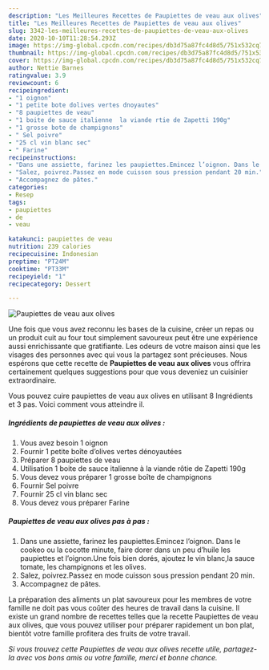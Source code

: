 ```yaml
---
description: "Les Meilleures Recettes de Paupiettes de veau aux olives"
title: "Les Meilleures Recettes de Paupiettes de veau aux olives"
slug: 3342-les-meilleures-recettes-de-paupiettes-de-veau-aux-olives
date: 2020-10-10T11:28:54.293Z
image: https://img-global.cpcdn.com/recipes/db3d75a87fc4d8d5/751x532cq70/paupiettes-de-veau-aux-olives-photo-principale-de-la-recette.jpg
thumbnail: https://img-global.cpcdn.com/recipes/db3d75a87fc4d8d5/751x532cq70/paupiettes-de-veau-aux-olives-photo-principale-de-la-recette.jpg
cover: https://img-global.cpcdn.com/recipes/db3d75a87fc4d8d5/751x532cq70/paupiettes-de-veau-aux-olives-photo-principale-de-la-recette.jpg
author: Nettie Barnes
ratingvalue: 3.9
reviewcount: 6
recipeingredient:
- "1 oignon"
- "1 petite bote dolives vertes dnoyautes"
- "8 paupiettes de veau"
- "1 boite de sauce italienne  la viande rtie de Zapetti 190g"
- "1 grosse bote de champignons"
- " Sel poivre"
- "25 cl vin blanc sec"
- " Farine"
recipeinstructions:
- "Dans une assiette, farinez les paupiettes.Emincez l’oignon. Dans le cookeo ou la cocotte minute, faire dorer dans un peu d’huile les paupiettes et l’oignon.Une fois bien dorés, ajoutez le vin blanc,la sauce tomate, les champignons et les olives."
- "Salez, poivrez.Passez en mode cuisson sous pression pendant 20 min."
- "Accompagnez de pâtes."
categories:
- Resep
tags:
- paupiettes
- de
- veau

katakunci: paupiettes de veau 
nutrition: 239 calories
recipecuisine: Indonesian
preptime: "PT24M"
cooktime: "PT33M"
recipeyield: "1"
recipecategory: Dessert

---
```



![Paupiettes de veau aux olives](https://img-global.cpcdn.com/recipes/db3d75a87fc4d8d5/751x532cq70/paupiettes-de-veau-aux-olives-photo-principale-de-la-recette.jpg)

Une fois que vous avez reconnu les bases de la cuisine, créer un repas ou un produit cuit au four tout simplement savoureux peut être une expérience aussi enrichissante que gratifiante. Les odeurs de votre maison ainsi que les visages des personnes avec qui vous la partagez sont précieuses. Nous espérons que cette recette de <strong> Paupiettes de veau aux olives </strong> vous offrira certainement quelques suggestions pour que vous deveniez un cuisinier extraordinaire.

<!--inarticleads1-->

Vous pouvez cuire paupiettes de veau aux olives en utilisant 8 Ingrédients et 3 pas. Voici comment vous atteindre il.

##### Ingrédients de paupiettes de veau aux olives :

1. Vous avez besoin 1 oignon
1. Fournir 1 petite boîte d’olives vertes dénoyautées
1. Préparer 8 paupiettes de veau
1. Utilisation 1 boite de sauce italienne à la viande rôtie de Zapetti 190g
1. Vous devez vous préparer 1 grosse boîte de champignons
1. Fournir  Sel poivre
1. Fournir 25 cl vin blanc sec
1. Vous devez vous préparer  Farine




<!--inarticleads2-->

##### Paupiettes de veau aux olives pas à pas :

1. Dans une assiette, farinez les paupiettes.Emincez l’oignon. Dans le cookeo ou la cocotte minute, faire dorer dans un peu d’huile les paupiettes et l’oignon.Une fois bien dorés, ajoutez le vin blanc,la sauce tomate, les champignons et les olives.
1. Salez, poivrez.Passez en mode cuisson sous pression pendant 20 min.
1. Accompagnez de pâtes.




<!--inarticleads1-->

<p>
La préparation des aliments un plat savoureux pour les membres de votre famille ne doit pas vous coûter des heures de travail dans la cuisine. Il existe un grand nombre de recettes telles que la recette Paupiettes de veau aux olives, que vous pouvez utiliser pour préparer rapidement un bon plat, bientôt votre famille profitera des fruits de votre travail.
</p>

<p>
<i>Si vous trouvez cette Paupiettes de veau aux olives recette utile, partagez-la avec vos bons amis ou votre famille, merci et bonne chance.</i>
</p>

